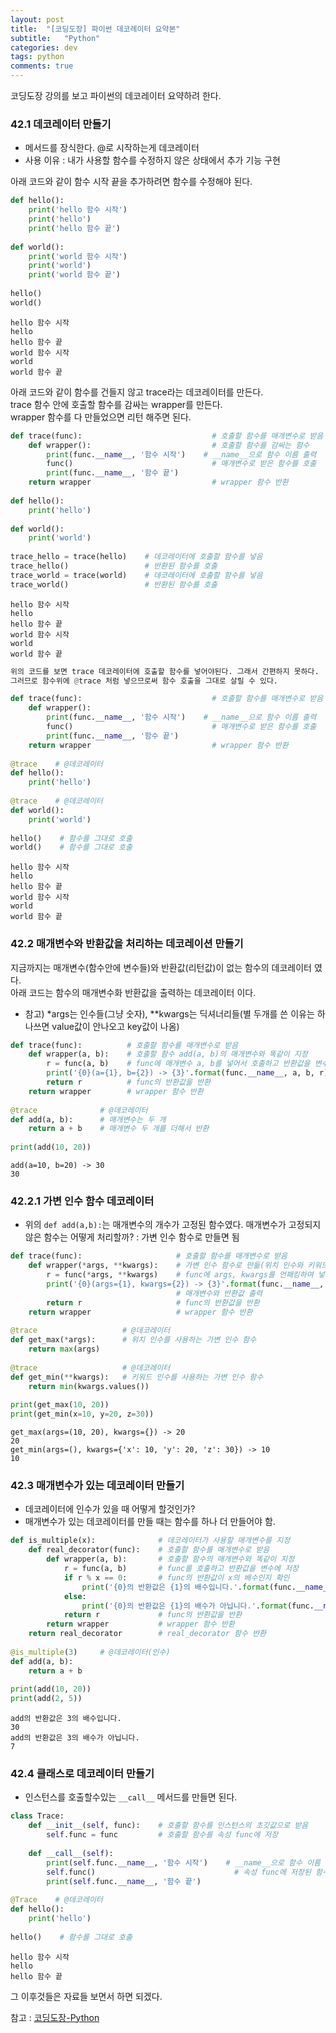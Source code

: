 ```yaml
---
layout: post
title:  "[코딩도장] 파이썬 데코레이터 요약본"
subtitle:   "Python"
categories: dev
tags: python
comments: true
---
```


코딩도장 강의를 보고 파이썬의 데코레이터 요약하려 한다.



### 42.1 데코레이터 만들기
- 메서드를 장식한다. @로 시작하는게 데코레이터
- 사용 이유 : 내가 사용할 함수를 수정하지 않은 상태에서 추가 기능 구현

아래 코드와 같이 함수 시작 끝을 추가하려면 함수를 수정해야 된다.


```python
def hello():
    print('hello 함수 시작')
    print('hello')
    print('hello 함수 끝')
 
def world():
    print('world 함수 시작')
    print('world')
    print('world 함수 끝')
 
hello()
world()
```

    hello 함수 시작
    hello
    hello 함수 끝
    world 함수 시작
    world
    world 함수 끝
    

아래 코드와 같이 함수를 건들지 않고 trace라는 데코레이터를 만든다.  
trace 함수 안에 호출할 함수를 감싸는 wrapper를 만든다.  
wrapper 함수를 다 만들었으면 리턴 해주면 된다.


```python
def trace(func):                             # 호출할 함수를 매개변수로 받음
    def wrapper():                           # 호출할 함수를 감싸는 함수
        print(func.__name__, '함수 시작')    # __name__으로 함수 이름 출력
        func()                               # 매개변수로 받은 함수를 호출
        print(func.__name__, '함수 끝')
    return wrapper                           # wrapper 함수 반환
 
def hello():
    print('hello')
 
def world():
    print('world')
 
trace_hello = trace(hello)    # 데코레이터에 호출할 함수를 넣음
trace_hello()                 # 반환된 함수를 호출
trace_world = trace(world)    # 데코레이터에 호출할 함수를 넣음
trace_world()                 # 반환된 함수를 호출
```

    hello 함수 시작
    hello
    hello 함수 끝
    world 함수 시작
    world
    world 함수 끝
    


```python
위의 코드를 보면 trace 데코레이터에 호출할 함수를 넣어야된다. 그래서 간편하지 못하다.  
그러므로 함수위에 @trace 처럼 넣으므로써 함수 호출을 그대로 살릴 수 있다.
```


```python
def trace(func):                             # 호출할 함수를 매개변수로 받음
    def wrapper():
        print(func.__name__, '함수 시작')    # __name__으로 함수 이름 출력
        func()                               # 매개변수로 받은 함수를 호출
        print(func.__name__, '함수 끝')
    return wrapper                           # wrapper 함수 반환
 
@trace    # @데코레이터
def hello():
    print('hello')
 
@trace    # @데코레이터
def world():
    print('world')
 
hello()    # 함수를 그대로 호출
world()    # 함수를 그대로 호출
```

    hello 함수 시작
    hello
    hello 함수 끝
    world 함수 시작
    world
    world 함수 끝
    

### 42.2 매개변수와 반환값을 처리하는 데코레이션 만들기

지금까지는 매개변수(함수안에 변수들)와 반환값(리턴값)이 없는 함수의 데코레이터 였다.  
아래 코드는 함수의 매개변수화 반환값을 출력하는 데코레이터 이다.
- 참고) *args는 인수들(그냥 숫자), **kwargs는 딕셔너리들(별 두개를 쓴 이유는 하나쓰면 value값이 안나오고 key값이 나옴)


```python
def trace(func):          # 호출할 함수를 매개변수로 받음
    def wrapper(a, b):    # 호출할 함수 add(a, b)의 매개변수와 똑같이 지정
        r = func(a, b)    # func에 매개변수 a, b를 넣어서 호출하고 반환값을 변수에 저장
        print('{0}(a={1}, b={2}) -> {3}'.format(func.__name__, a, b, r))  # 매개변수와 반환값 출력
        return r          # func의 반환값을 반환
    return wrapper        # wrapper 함수 반환
 
@trace              # @데코레이터
def add(a, b):      # 매개변수는 두 개
    return a + b    # 매개변수 두 개를 더해서 반환
 
print(add(10, 20))
```

    add(a=10, b=20) -> 30
    30
    

### 42.2.1 가변 인수 함수 데코레이터
- 위의 ```def add(a,b):```는 매개변수의 개수가 고정된 함수였다. 매개변수가 고정되지않은 함수는 어떻게 처리할까? : 가변 인수 함수로 만들면 됨


```python
def trace(func):                     # 호출할 함수를 매개변수로 받음
    def wrapper(*args, **kwargs):    # 가변 인수 함수로 만듦(위치 인수와 키워드 인수를 모두 받을 수 있도록)
        r = func(*args, **kwargs)    # func에 args, kwargs를 언패킹하여 넣어줌
        print('{0}(args={1}, kwargs={2}) -> {3}'.format(func.__name__, args, kwargs, r))
                                     # 매개변수와 반환값 출력
        return r                     # func의 반환값을 반환
    return wrapper                   # wrapper 함수 반환
 
@trace                   # @데코레이터
def get_max(*args):      # 위치 인수를 사용하는 가변 인수 함수
    return max(args)
 
@trace                   # @데코레이터
def get_min(**kwargs):   # 키워드 인수를 사용하는 가변 인수 함수
    return min(kwargs.values())
 
print(get_max(10, 20))
print(get_min(x=10, y=20, z=30))
```

    get_max(args=(10, 20), kwargs={}) -> 20
    20
    get_min(args=(), kwargs={'x': 10, 'y': 20, 'z': 30}) -> 10
    10
    

### 42.3 매개변수가 있는 데코레이터 만들기
- 데코레이터에 인수가 있을 때 어떻게 할것인가?
- 매개변수가 있는 데코레이터를 만들 때는 함수를 하나 더 만들어야 함.


```python
def is_multiple(x):              # 데코레이터가 사용할 매개변수를 지정
    def real_decorator(func):    # 호출할 함수를 매개변수로 받음
        def wrapper(a, b):       # 호출할 함수의 매개변수와 똑같이 지정
            r = func(a, b)       # func를 호출하고 반환값을 변수에 저장
            if r % x == 0:       # func의 반환값이 x의 배수인지 확인
                print('{0}의 반환값은 {1}의 배수입니다.'.format(func.__name__, x))
            else:
                print('{0}의 반환값은 {1}의 배수가 아닙니다.'.format(func.__name__, x))
            return r             # func의 반환값을 반환
        return wrapper           # wrapper 함수 반환
    return real_decorator        # real_decorator 함수 반환
 
@is_multiple(3)     # @데코레이터(인수)
def add(a, b):
    return a + b
 
print(add(10, 20))
print(add(2, 5))
```

    add의 반환값은 3의 배수입니다.
    30
    add의 반환값은 3의 배수가 아닙니다.
    7
    

### 42.4 클래스로 데코레이터 만들기
- 인스턴스를 호출할수있는 ```__call__``` 메서드를 만들면 된다.


```python
class Trace:
    def __init__(self, func):    # 호출할 함수를 인스턴스의 초깃값으로 받음
        self.func = func         # 호출할 함수를 속성 func에 저장
 
    def __call__(self):
        print(self.func.__name__, '함수 시작')    # __name__으로 함수 이름 출력
        self.func()                               # 속성 func에 저장된 함수를 호출
        print(self.func.__name__, '함수 끝')
 
@Trace    # @데코레이터
def hello():
    print('hello')
 
hello()    # 함수를 그대로 호출
```

    hello 함수 시작
    hello
    hello 함수 끝
    

그 이후것들은 자료들 보면서 하면 되겠다.



참고 : [코딩도장-Python](https://dojang.io/mod/page/view.php?id=2427)


